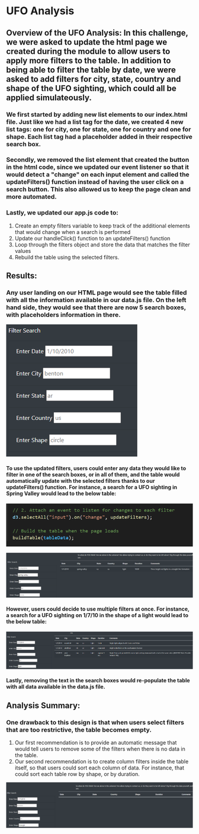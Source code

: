 # UFO Analysis


## **Overview of the UFO Analysis**: In this challenge, we were asked to update the html page we created during the module to allow users to apply more filters to the table. In addition to being able to filter the table by date, we were asked to add filters for city, state, country and shape of the UFO sighting, which could all be applied simulateously.

### We first started by adding new list elements to our index.html file. Just like we had a list tag for the date, we created 4 new list tags: one for city, one for state, one for country and one for shape. Each list tag had a placeholder added in their respective search box. 

### Secondly, we removed the list element that created the button in the html code, since we updated our event listener so that it would detect a "change" on each input element and called the updateFilters() function instead of having the user click on a search button. This also allowed us to keep the page clean and more automated.

### Lastly, we updated our app.js code to:
1. Create an empty filters variable to keep track of the additional elements that would change when a search is performed
2. Update our handleClick() function to an updateFilters() function
3. Loop through the filters object and store the data that matches the filter values
4. Rebuild the table using the selected filters.

## **Results**: 

### Any user landing on our HTML page would see the table filled with all the information available in our data.js file. On the left hand side, they would see that there are now 5 search boxes, with placeholders information in there. 

![Filters](Analysis/UFOfilters.png)

#### To use the updated filters, users could enter any data they would like to filter in one of the search boxes, or in all of them, and the table would automatically update with the selected filters thanks to our updateFilters() function. For instance, a search for a UFO sighting in Spring Valley would lead to the below table:

![Event](Analysis/ListenEvent.png)

![Filter Example 1](Analysis/FilterCitySearch.png)

#### However, users could decide to use multiple filters at once. For instance, a search for a UFO sighting on 1/7/10 in the shape of a light would lead to the below table:

![Filter Example 2](Analysis/FilterMultipleSearch.png)

#### Lastly, removing the text in the search boxes would re-populate the table with all data available in the data.js file.


## **Analysis Summary**:

### One drawback to this design is that when users select filters that are too restrictive, the table becomes empty. 

1. Our first recommendation is to provide an automatic message that would tell users to remove some of the filters when there is no data in the table.
2. Our second recommendation is to create column filters inside the table itself, so that users could sort each column of data. For instance, that could sort each table row by shape, or by duration. 

![Filter Example 3](Analysis/FilterEmpty.png)